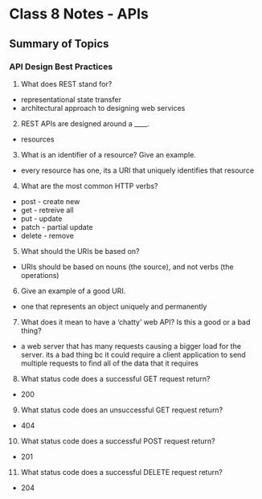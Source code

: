 # Class 8 Notes - APIs

## Summary of Topics

### API Design Best Practices

1. What does REST stand for?

- representational state transfer
- architectural approach to designing web services 

2. REST APIs are designed around a ____.

- resources

3. What is an identifier of a resource? Give an example.

- every resource has one, its a URI that uniquely identifies that resource

4. What are the most common HTTP verbs?

- post - create new
- get - retreive all
- put - update
- patch - partial update
- delete - remove

5. What should the URIs be based on?

- URIs should be based on nouns (the source), and not verbs (the operations)

6. Give an example of a good URI.

- one that represents an object uniquely and permanently

7. What does it mean to have a ‘chatty’ web API? Is this a good or a bad thing?

- a web server that has many requests causing a bigger load for the server.  its a bad thing bc it could require a client application to send multiple requests to find all of the data that it requires

8. What status code does a successful GET request return?

- 200

9. What status code does an unsuccessful GET request return?

- 404

10. What status code does a successful POST request return?

- 201

11. What status code does a successful DELETE request return?

- 204
